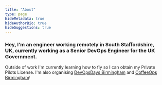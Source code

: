 ```yaml
---
title: "About"
type: page
hideMetadata: true
hideAuthorBio: true
hideSuggestions: true
---
```


### Hey, I'm an engineer working remotely in South Staffordshire, UK, currently working as a Senior DevOps Engineer for the UK Government.

Outside of work I'm currently learning how to fly so I can obtain my Private Pilots License. I'm also organising [DevOpsDays Birmingham](https://twitter.com/devopsdaysbrum) and [CoffeeOps Birmingham](https://twitter.com/search?q=CoffeeOps%20Birmingham&src=typed_query)!
